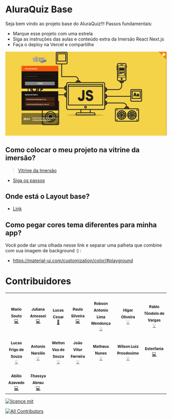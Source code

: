 # AluraQuiz Base

Seja bem vindo ao projeto base do AluraQuiz!!! Passos fundamentais:
- Marque esse projeto com uma estrela
- Siga as instruções das aulas e conteúdo extra da Imersão React Next.js
- Faça o deploy na Vercel e compartilhe

![Capa do Projeto](/_docs/aluraquiz-base.png)

## Como colocar o meu projeto na vitrine da imersão?

> [Vitrine da Imersão](https://aluraquiz-base.alura-challenges.vercel.app/contribuidores)

- [Siga os passos](/CONTRIBUTING.md)

## Onde está o Layout base?
- [Link](https://www.figma.com/file/cg1MIzSRRss8ggpypQbmdD/AluraQuiz?node-id=0%3A1)


## Como pegar cores tema diferentes para minha app?

Você pode dar uma olhada nesse link e separar uma palheta que combine com sua imagem de background :) :
- https://material-ui.com/customization/color/#playground


# Contribuidores 

<!-- ALL-CONTRIBUTORS-LIST:START - Do not remove or modify this section -->
<!-- prettier-ignore-start -->
<!-- markdownlint-disable -->
<table>
  <tr>
    <td align="center"><a href="http://youtube.com/c/DevSoutinho"><img src="https://avatars.githubusercontent.com/u/13791385?v=4?s=100" width="100px;" alt=""/><br /><sub><b>Mario Souto</b></sub></a><br /><a href="https://github.com/alura-challenges/aluraquiz-base/commits?author=omariosouto" title="Code">💻</a></td>
    <td align="center"><a href="http://www.alura.com.br"><img src="https://avatars.githubusercontent.com/u/32266030?v=4?s=100" width="100px;" alt=""/><br /><sub><b>Juliana Amoasei</b></sub></a><br /><a href="https://github.com/alura-challenges/aluraquiz-base/commits?author=JulianaAmoasei" title="Code">💻</a></td>
    <td align="center"><a href="https://github.com/lucas-hidalgo"><img src="https://avatars.githubusercontent.com/u/54157203?v=4?s=100" width="100px;" alt=""/><br /><sub><b>Lucas Cesar</b></sub></a><br /><a href="#design-lucas-hidalgo" title="Design">🎨</a></td>
    <td align="center"><a href="https://www.alura.com.br/"><img src="https://avatars.githubusercontent.com/u/71636?v=4?s=100" width="100px;" alt=""/><br /><sub><b>Paulo Silveira</b></sub></a><br /><a href="https://github.com/alura-challenges/aluraquiz-base/commits?author=peas" title="Code">💻</a></td>
    <td align="center"><a href="http://about.me/robsonamendonca"><img src="https://avatars.githubusercontent.com/u/18629707?v=4?s=100" width="100px;" alt=""/><br /><sub><b>Robson Antonio Lima Mendonça</b></sub></a><br /><a href="#example-robsonamendonca" title="Examples">💡</a></td>
    <td align="center"><a href="http://dailyfriend.com.br"><img src="https://avatars.githubusercontent.com/u/46327961?v=4?s=100" width="100px;" alt=""/><br /><sub><b>Higor Oliveira</b></sub></a><br /><a href="#example-higorpo" title="Examples">💡</a></td>
    <td align="center"><a href="https://pablotdv.azurewebsites.net/"><img src="https://avatars.githubusercontent.com/u/3980593?v=4?s=100" width="100px;" alt=""/><br /><sub><b>Pablo Tôndolo de Vargas</b></sub></a><br /><a href="#example-pablotdv" title="Examples">💡</a></td>
  </tr>
  <tr>
    <td align="center"><a href="http://LFrigoDeSouza.NET"><img src="https://avatars.githubusercontent.com/u/19676697?v=4?s=100" width="100px;" alt=""/><br /><sub><b>Lucas Frigo de Souza</b></sub></a><br /><a href="#example-lfrigodesouza" title="Examples">💡</a></td>
    <td align="center"><a href="https://www.linkedin.com/in/antonionarcilio/"><img src="https://avatars.githubusercontent.com/u/49988118?v=4?s=100" width="100px;" alt=""/><br /><sub><b>Antonio Narcilio</b></sub></a><br /><a href="#example-AntonioNarcilio" title="Examples">💡</a></td>
    <td align="center"><a href="https://twitter.com/Weltonvaz"><img src="https://avatars.githubusercontent.com/u/1353071?v=4?s=100" width="100px;" alt=""/><br /><sub><b>Welton Vaz de Souza</b></sub></a><br /><a href="#example-weltonvaz" title="Examples">💡</a></td>
    <td align="center"><a href="https://github.com/jvitormf"><img src="https://avatars.githubusercontent.com/u/4220066?v=4?s=100" width="100px;" alt=""/><br /><sub><b>João Vitor Ferreira</b></sub></a><br /><a href="#example-jvitormf" title="Examples">💡</a></td>
    <td align="center"><a href="https://github.com/AlNuN"><img src="https://avatars.githubusercontent.com/u/45295157?v=4?s=100" width="100px;" alt=""/><br /><sub><b>Matheus Nunes</b></sub></a><br /><a href="#example-AlNuN" title="Examples">💡</a></td>
    <td align="center"><a href="https://github.com/Wprosdocimo"><img src="https://avatars.githubusercontent.com/u/8067753?v=4?s=100" width="100px;" alt=""/><br /><sub><b>Wilson Luiz Prosdocimo</b></sub></a><br /><a href="#example-Wprosdocimo" title="Examples">💡</a></td>
    <td align="center"><a href="https://github.com/esterfania"><img src="https://avatars.githubusercontent.com/u/35200622?s=400&u=399aa7c69c0ca71dcfc661e9c044ed092d04bda5&v=4" width="100px;" alt=""/><br /><sub><b>Esterfania</b></sub></a><br /><a href="https://github.com/alura-challenges/aluraquiz-base/commits?author=esterfania" title="Code">💻</a></td>
  </tr>
  <tr>
    <td align="center"><a href="https://github.com/kibolho"><img src="https://avatars.githubusercontent.com/u/1197923?s=400&u=33ba0606c52f2080be87a6bdbc8ddee75a46e039&v=4" width="100px;" alt=""/><br /><sub><b>Abílio Azevedo</b></sub></a><br /><a href="https://github.com/alura-challenges/aluraquiz-base/commits?author=kibolho" title="Code">💻</a></td>
     <td align="center"><a href="https://github.com/thassya"><img src="https://avatars.githubusercontent.com/u/2090265?s=400&u=399aa7c69c0ca71dcfc661e9c044ed092d04bda5&v=4" width="100px;" alt=""/><br /><sub><b>Thassya Abreu</b></sub></a><br /><a href="https://github.com/alura-challenges/aluraquiz-base/commits?author=thassya" title="Code">💻</a></td>
  </tr>
</table>

<!-- markdownlint-restore -->
<!-- prettier-ignore-end -->

<!-- ALL-CONTRIBUTORS-LIST:END -->


[![licence mit](https://img.shields.io/badge/licence-MIT-blue.svg?style=flat-square)](https://github.com/alura-challenges/aluraquiz-base/blob/master/LICENSE)
<!-- ALL-CONTRIBUTORS-BADGE:START - Do not remove or modify this section -->
[![All Contributors](https://img.shields.io/badge/all_contributors-13-orange.svg?style=flat-square)](#contributors)
<!-- ALL-CONTRIBUTORS-BADGE:END --> 

